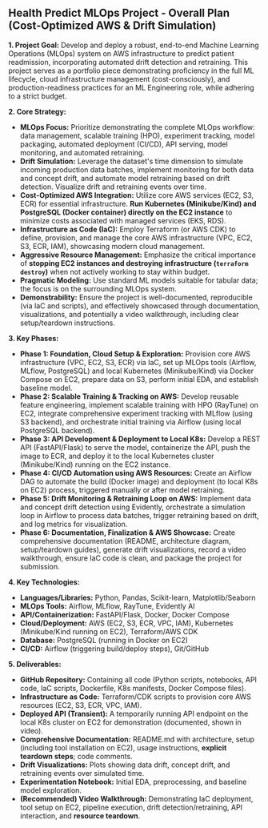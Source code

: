 ## Health Predict MLOps Project - Overall Plan (Cost-Optimized AWS & Drift Simulation)

**1. Project Goal:**
Develop and deploy a robust, end-to-end Machine Learning Operations (MLOps) system on AWS infrastructure to predict patient readmission, incorporating automated drift detection and retraining. This project serves as a portfolio piece demonstrating proficiency in the full ML lifecycle, cloud infrastructure management (cost-consciously), and production-readiness practices for an ML Engineering role, while adhering to a strict budget.

**2. Core Strategy:**
* **MLOps Focus:** Prioritize demonstrating the complete MLOps workflow: data management, scalable training (HPO), experiment tracking, model packaging, automated deployment (CI/CD), API serving, model monitoring, and automated retraining.
* **Drift Simulation:** Leverage the dataset's time dimension to simulate incoming production data batches, implement monitoring for both data and concept drift, and automate model retraining based on drift detection. Visualize drift and retraining events over time.
* **Cost-Optimized AWS Integration:** Utilize core AWS services (EC2, S3, ECR) for essential infrastructure. **Run Kubernetes (Minikube/Kind) and PostgreSQL (Docker container) directly on the EC2 instance** to minimize costs associated with managed services (EKS, RDS).
* **Infrastructure as Code (IaC):** Employ Terraform (or AWS CDK) to define, provision, and manage the core AWS infrastructure (VPC, EC2, S3, ECR, IAM), showcasing modern cloud management.
* **Aggressive Resource Management:** Emphasize the critical importance of **stopping EC2 instances and destroying infrastructure (`terraform destroy`)** when not actively working to stay within budget.
* **Pragmatic Modeling:** Use standard ML models suitable for tabular data; the focus is on the surrounding MLOps system.
* **Demonstrability:** Ensure the project is well-documented, reproducible (via IaC and scripts), and effectively showcased through documentation, visualizations, and potentially a video walkthrough, including clear setup/teardown instructions.

**3. Key Phases:**
* **Phase 1: Foundation, Cloud Setup & Exploration:** Provision core AWS infrastructure (VPC, EC2, S3, ECR) via IaC, set up MLOps tools (Airflow, MLflow, PostgreSQL) and local Kubernetes (Minikube/Kind) via Docker Compose on EC2, prepare data on S3, perform initial EDA, and establish baseline model.
* **Phase 2: Scalable Training & Tracking on AWS:** Develop reusable feature engineering, implement scalable training with HPO (RayTune) on EC2, integrate comprehensive experiment tracking with MLflow (using S3 backend), and orchestrate initial training via Airflow (using local PostgreSQL backend).
* **Phase 3: API Development & Deployment to Local K8s:** Develop a REST API (FastAPI/Flask) to serve the model, containerize the API, push the image to ECR, and deploy it to the local Kubernetes cluster (Minikube/Kind) running on the EC2 instance.
* **Phase 4: CI/CD Automation using AWS Resources:** Create an Airflow DAG to automate the build (Docker image) and deployment (to local K8s on EC2) process, triggered manually or after model retraining.
* **Phase 5: Drift Monitoring & Retraining Loop on AWS:** Implement data and concept drift detection using Evidently, orchestrate a simulation loop in Airflow to process data batches, trigger retraining based on drift, and log metrics for visualization.
* **Phase 6: Documentation, Finalization & AWS Showcase:** Create comprehensive documentation (README, architecture diagram, setup/teardown guides), generate drift visualizations, record a video walkthrough, ensure IaC code is clean, and package the project for submission.

**4. Key Technologies:**
* **Languages/Libraries:** Python, Pandas, Scikit-learn, Matplotlib/Seaborn
* **MLOps Tools:** Airflow, MLflow, RayTune, Evidently AI
* **API/Containerization:** FastAPI/Flask, Docker, Docker Compose
* **Cloud/Deployment:** AWS (EC2, S3, ECR, VPC, IAM), Kubernetes (Minikube/Kind running on EC2), Terraform/AWS CDK
* **Database:** PostgreSQL (running in Docker on EC2)
* **CI/CD:** Airflow (triggering build/deploy steps), Git/GitHub

**5. Deliverables:**
* **GitHub Repository:** Containing all code (Python scripts, notebooks, API code, IaC scripts, Dockerfile, K8s manifests, Docker Compose files).
* **Infrastructure as Code:** Terraform/CDK scripts to provision core AWS resources (EC2, S3, ECR, VPC, IAM).
* **Deployed API (Transient):** A temporarily running API endpoint on the local K8s cluster on EC2 for demonstration (documented, shown in video).
* **Comprehensive Documentation:** README.md with architecture, setup (including tool installation on EC2), usage instructions, **explicit teardown steps**; code comments.
* **Drift Visualizations:** Plots showing data drift, concept drift, and retraining events over simulated time.
* **Experimentation Notebook:** Initial EDA, preprocessing, and baseline model exploration.
* **(Recommended) Video Walkthrough:** Demonstrating IaC deployment, tool setup on EC2, pipeline execution, drift detection/retraining, API interaction, and **resource teardown**.
